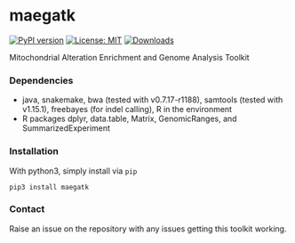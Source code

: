 # maegatk

[![PyPI version](https://badge.fury.io/py/maegatk.svg)](https://pypi.python.org/pypi/mgaeatk)
[![License: MIT](https://img.shields.io/badge/License-MIT-blue.svg)](https://opensource.org/licenses/MIT)
[![Downloads](https://pepy.tech/badge/maegatk/month)](https://pepy.tech/project/maegatk)

Mitochondrial Alteration Enrichment and Genome Analysis Toolkit

### Dependencies

- java, snakemake, bwa (tested with v0.7.17-r1188), samtools (tested with v1.15.1), freebayes (for indel calling), R in the environment
- R packages dplyr, data.table, Matrix, GenomicRanges, and SummarizedExperiment

### Installation

With python3, simply install via `pip`

```
pip3 install maegatk
```

### Contact
Raise an issue on the repository with any issues getting this toolkit working.

<br><br>
